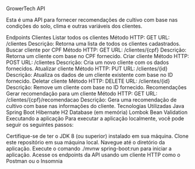 GrowerTech API

Esta é uma API para fornecer recomendações de cultivo com base nas condições do solo, clima e outras variáveis dos clientes.

Endpoints
Clientes
Listar todos os clientes
Método HTTP: GET
URL: /clientes
Descrição: Retorna uma lista de todos os clientes cadastrados.
Buscar cliente por CPF
Método HTTP: GET
URL: /clientes/{cpf}
Descrição: Retorna um cliente com base no CPF fornecido.
Criar cliente
Método HTTP: POST
URL: /clientes
Descrição: Cria um novo cliente com os dados fornecidos.
Atualizar cliente
Método HTTP: PUT
URL: /clientes/{id}
Descrição: Atualiza os dados de um cliente existente com base no ID fornecido.
Deletar cliente
Método HTTP: DELETE
URL: /clientes/{id}
Descrição: Remove um cliente com base no ID fornecido.
Recomendações
Gerar recomendação para um cliente
Método HTTP: GET
URL: /clientes/{cpf}/recomendacao
Descrição: Gera uma recomendação de cultivo com base nas informações do cliente.
Tecnologias Utilizadas
Java
Spring Boot
Hibernate
H2 Database (em memória)
Lombok
Bean Validation
Executando a aplicação
Para executar a aplicação localmente, você pode seguir os seguintes passos:

Certifique-se de ter o JDK 8 (ou superior) instalado em sua máquina.
Clone este repositório em sua máquina local.
Navegue até o diretório da aplicação.
Execute o comando ./mvnw spring-boot:run para iniciar a aplicação.
Acesse os endpoints da API usando um cliente HTTP como o Postman ou o Insomnia